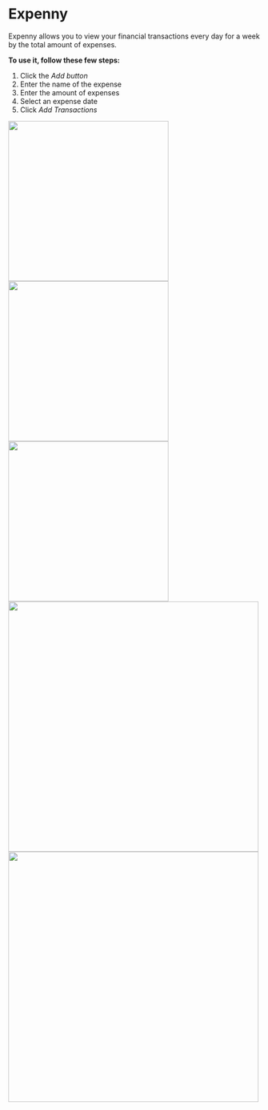# Expenny
Expenny allows you to view your financial transactions every day for a week by the total amount of expenses.<br/>

**To use it, follow these few steps:**
1. Click the *Add button*
2. Enter the name of the expense
3. Enter the amount of expenses
4. Select an expense date
5. Click *Add Transactions* 
<p float="left">
<img src="https://user-images.githubusercontent.com/101862863/220946505-62e31ff2-b4b8-4379-ac3d-77722a89626b.png" width="320">
<img src="https://user-images.githubusercontent.com/101862863/220946507-a6c925fe-f08d-463a-aea8-c34bc461aaf6.png" width="320">
<img src="https://user-images.githubusercontent.com/101862863/220946514-08af720e-3eb1-4c77-a1e2-3e26d28bb4e6.png" width="320">
<img src="https://user-images.githubusercontent.com/101862863/220948917-724eb14b-ecbf-4fd5-a529-6f7a65e8c769.png" width="500">
<img src="https://user-images.githubusercontent.com/101862863/220948921-ec53b604-2f6c-479e-b202-f34bc987549c.png" width="500">
<p/>

